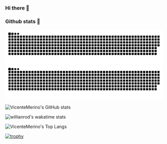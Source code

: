 ### Hi there 👋

### Github stats 🚀
![github contribution grid snake animation](https://raw.githubusercontent.com/VicenteMerino/VicenteMerino/output/github-contribution-grid-snake-dark.svg#gh-dark-mode-only)![github contribution grid snake animation](https://raw.githubusercontent.com/platane/platane/output/github-contribution-grid-snake.svg#gh-light-mode-only)


![VicenteMerino's GitHub stats](https://github-readme-stats.vercel.app/api?username=VicenteMerino&theme=gotham&show_icons=true&include_all_commits=true&count_private=true) 


![willianrod's wakatime stats](https://github-readme-stats.vercel.app/api/wakatime?username=VicenteMerino&theme=gotham&custom_title=WakaTime's%20Last%20Week%20Stats)


![VicenteMerino's Top Langs](https://github-readme-stats.vercel.app/api/top-langs/?username=VicenteMerino&theme=gotham&&layout=compact&custom_title=Github%20Repo's%20Top%20Languages&langs_count=10&hide=jupyter%20notebook)


[![trophy](https://github-profile-trophy.vercel.app/?username=VicenteMerino&theme=onestar)](https://github.com/ryo-ma/github-profile-trophy)

<!--
**VicenteMerino/VicenteMerino** is a ✨ _special_ ✨ repository because its `README.md` (this file) appears on your GitHub profile.

Here are some ideas to get you started:

- 🔭 I’m currently working on ...
- 🌱 I’m currently learning ...
- 👯 I’m looking to collaborate on ...
- 🤔 I’m looking for help with ...
- 💬 Ask me about ...
- 📫 How to reach me: ...
- 😄 Pronouns: ...
- ⚡ Fun fact: ...
-->
